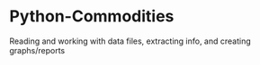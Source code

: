 # Python-Commodities
Reading and working with data files, extracting info, and creating graphs/reports
